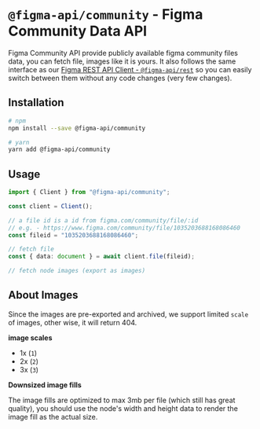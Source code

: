 # `@figma-api/community` - Figma Community Data API

Figma Community API provide publicly available figma community files data, you can fetch file, images like it is yours. It also follows the same interface as our [Figma REST API Client - `@figma-api/rest`](https://github.com/gridaco/design-sdk) so you can easily switch between them without any code changes (very few changes).

## Installation

```sh
# npm
npm install --save @figma-api/community

# yarn
yarn add @figma-api/community
```

## Usage

```ts
import { Client } from "@figma-api/community";

const client = Client();

// a file id is a id from figma.com/community/file/:id
// e.g. - https://www.figma.com/community/file/1035203688168086460
const fileid = "1035203688168086460";

// fetch file
const { data: document } = await client.file(fileid);

// fetch node images (export as images)
```

## About Images

Since the images are pre-exported and archived, we support limited `scale` of images, other wise, it will return 404.

**image scales**

- 1x (`1`)
- 2x (`2`)
- 3x (`3`)

**Downsized image fills**

The image fills are optimized to max 3mb per file (which still has great quality), you should use the node's width and height data to render the image fill as the actual size.
